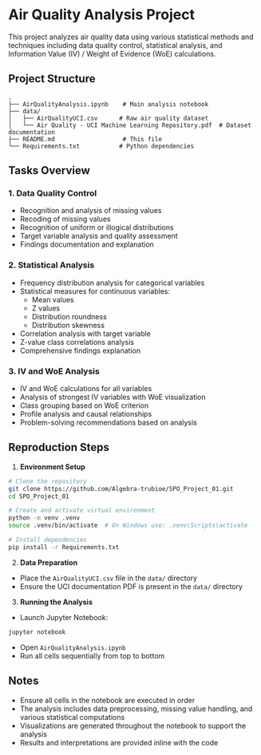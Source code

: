 # Air Quality Analysis Project

This project analyzes air quality data using various statistical methods and techniques including data quality control, statistical analysis, and Information Value (IV) / Weight of Evidence (WoE) calculations.

## Project Structure
```
.
├── AirQualityAnalysis.ipynb    # Main analysis notebook
├── data/
│   ├── AirQualityUCI.csv      # Raw air quality dataset
│   └── Air Quality - UCI Machine Learning Repository.pdf  # Dataset documentation
├── README.md                   # This file
└── Requirements.txt           # Python dependencies
```

## Tasks Overview

### 1. Data Quality Control
- Recognition and analysis of missing values
- Recoding of missing values
- Recognition of uniform or illogical distributions
- Target variable analysis and quality assessment
- Findings documentation and explanation

### 2. Statistical Analysis
- Frequency distribution analysis for categorical variables
- Statistical measures for continuous variables:
  - Mean values
  - Z values
  - Distribution roundness
  - Distribution skewness
- Correlation analysis with target variable
- Z-value class correlations analysis
- Comprehensive findings explanation

### 3. IV and WoE Analysis
- IV and WoE calculations for all variables
- Analysis of strongest IV variables with WoE visualization
- Class grouping based on WoE criterion
- Profile analysis and causal relationships
- Problem-solving recommendations based on analysis

## Reproduction Steps

1. **Environment Setup**
```bash
# Clone the repository
git clone https://github.com/Algebra-trubioe/SPO_Project_01.git
cd SPO_Project_01

# Create and activate virtual environment
python -m venv .venv
source .venv/bin/activate  # On Windows use: .venv\Scripts\activate

# Install dependencies
pip install -r Requirements.txt
```

2. **Data Preparation**
- Place the `AirQualityUCI.csv` file in the `data/` directory
- Ensure the UCI documentation PDF is present in the `data/` directory

3. **Running the Analysis**
- Launch Jupyter Notebook:
```bash
jupyter notebook
```
- Open `AirQualityAnalysis.ipynb`
- Run all cells sequentially from top to bottom

## Notes

- Ensure all cells in the notebook are executed in order
- The analysis includes data preprocessing, missing value handling, and various statistical computations
- Visualizations are generated throughout the notebook to support the analysis
- Results and interpretations are provided inline with the code
